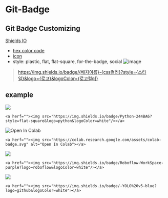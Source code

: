 # Git-Badge

## Git Badge Customizing 
[Shields IO](https://shields.io/)
- [hex color code](https://html-color-codes.info/)
- [icon](https://simpleicons.org/)
- style: plastic, flat, flat-square, for-the-badge, social
  ![image](https://github.com/choiyun9yu/OperatingSystem/assets/110392046/e73510fc-f0ce-4973-9cf0-e562291b6444)

>    https://img.shields.io/badge/{배지이름}-{css컬러}?style={스타일}&logo={로고}&logoColor={로고컬러}

## example
<img src="https://img.shields.io/badge/Python-244BA6?style=flat-square&logo=python&logoColor=white"/>

    <a herf=""><img src="https://img.shields.io/badge/Python-244BA6?style=flat-square&logo=python&logoColor=white"/></a>

<a herf=""><img src="https://colab.research.google.com/assets/colab-badge.svg" alt="Open In Colab"></a>

    <a herf=""><img src="https://colab.research.google.com/assets/colab-badge.svg" alt="Open In Colab"></a>

<a href=""><img src="https://img.shields.io/badge/Roboflow-WorkSpace-purple?logo=roboflow&logoColor=white"/></a>

    <a href=""><img src="https://img.shields.io/badge/Roboflow-WorkSpace-purple?logo=roboflow&logoColor=white"/></a>

<a herf=""><img src="https://img.shields.io/badge/-YOLO%20v5-blue?logo=github&logoColor=white"></a>

    <a herf=""><img src="https://img.shields.io/badge/-YOLO%20v5-blue?logo=github&logoColor=white"></a>
